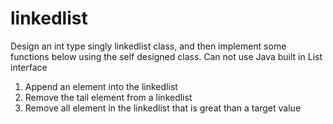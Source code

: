 # linkedlist

Design an int type singly linkedlist class, and then implement some functions below using the self designed class.
Can not use Java built in List interface
1. Append an element into the linkedlist
2. Remove the tail element from a linkedlist
3. Remove all element in the linkedlist that is great than a target value
